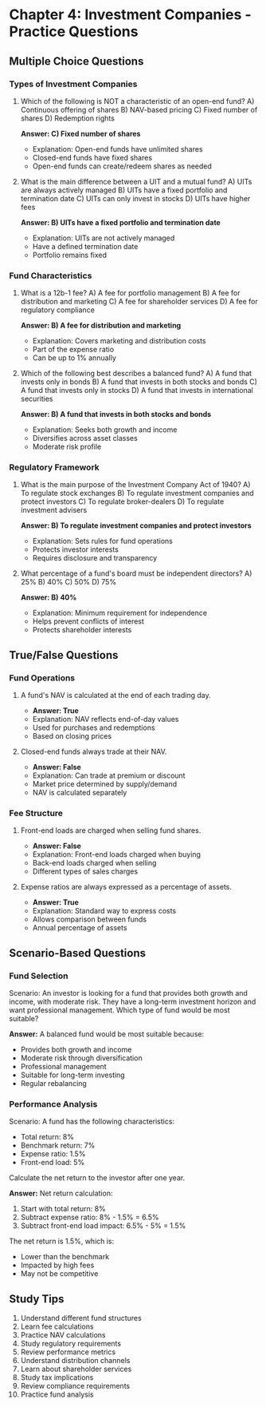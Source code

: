 # Chapter 4: Investment Companies - Practice Questions

## Multiple Choice Questions

### Types of Investment Companies
1. Which of the following is NOT a characteristic of an open-end fund?
   A) Continuous offering of shares
   B) NAV-based pricing
   C) Fixed number of shares
   D) Redemption rights
   
   **Answer: C) Fixed number of shares**
   - Explanation: Open-end funds have unlimited shares
   - Closed-end funds have fixed shares
   - Open-end funds can create/redeem shares as needed

2. What is the main difference between a UIT and a mutual fund?
   A) UITs are always actively managed
   B) UITs have a fixed portfolio and termination date
   C) UITs can only invest in stocks
   D) UITs have higher fees
   
   **Answer: B) UITs have a fixed portfolio and termination date**
   - Explanation: UITs are not actively managed
   - Have a defined termination date
   - Portfolio remains fixed

### Fund Characteristics
1. What is a 12b-1 fee?
   A) A fee for portfolio management
   B) A fee for distribution and marketing
   C) A fee for shareholder services
   D) A fee for regulatory compliance
   
   **Answer: B) A fee for distribution and marketing**
   - Explanation: Covers marketing and distribution costs
   - Part of the expense ratio
   - Can be up to 1% annually

2. Which of the following best describes a balanced fund?
   A) A fund that invests only in bonds
   B) A fund that invests in both stocks and bonds
   C) A fund that invests only in stocks
   D) A fund that invests in international securities
   
   **Answer: B) A fund that invests in both stocks and bonds**
   - Explanation: Seeks both growth and income
   - Diversifies across asset classes
   - Moderate risk profile

### Regulatory Framework
1. What is the main purpose of the Investment Company Act of 1940?
   A) To regulate stock exchanges
   B) To regulate investment companies and protect investors
   C) To regulate broker-dealers
   D) To regulate investment advisers
   
   **Answer: B) To regulate investment companies and protect investors**
   - Explanation: Sets rules for fund operations
   - Protects investor interests
   - Requires disclosure and transparency

2. What percentage of a fund's board must be independent directors?
   A) 25%
   B) 40%
   C) 50%
   D) 75%
   
   **Answer: B) 40%**
   - Explanation: Minimum requirement for independence
   - Helps prevent conflicts of interest
   - Protects shareholder interests

## True/False Questions

### Fund Operations
1. A fund's NAV is calculated at the end of each trading day.
   - **Answer: True**
   - Explanation: NAV reflects end-of-day values
   - Used for purchases and redemptions
   - Based on closing prices

2. Closed-end funds always trade at their NAV.
   - **Answer: False**
   - Explanation: Can trade at premium or discount
   - Market price determined by supply/demand
   - NAV is calculated separately

### Fee Structure
1. Front-end loads are charged when selling fund shares.
   - **Answer: False**
   - Explanation: Front-end loads charged when buying
   - Back-end loads charged when selling
   - Different types of sales charges

2. Expense ratios are always expressed as a percentage of assets.
   - **Answer: True**
   - Explanation: Standard way to express costs
   - Allows comparison between funds
   - Annual percentage of assets

## Scenario-Based Questions

### Fund Selection
Scenario: An investor is looking for a fund that provides both growth and income, with moderate risk. They have a long-term investment horizon and want professional management. Which type of fund would be most suitable?

**Answer:**
A balanced fund would be most suitable because:
- Provides both growth and income
- Moderate risk through diversification
- Professional management
- Suitable for long-term investing
- Regular rebalancing

### Performance Analysis
Scenario: A fund has the following characteristics:
- Total return: 8%
- Benchmark return: 7%
- Expense ratio: 1.5%
- Front-end load: 5%

Calculate the net return to the investor after one year.

**Answer:**
Net return calculation:
1. Start with total return: 8%
2. Subtract expense ratio: 8% - 1.5% = 6.5%
3. Subtract front-end load impact: 6.5% - 5% = 1.5%

The net return is 1.5%, which is:
- Lower than the benchmark
- Impacted by high fees
- May not be competitive

## Study Tips
1. Understand different fund structures
2. Learn fee calculations
3. Practice NAV calculations
4. Study regulatory requirements
5. Review performance metrics
6. Understand distribution channels
7. Learn about shareholder services
8. Study tax implications
9. Review compliance requirements
10. Practice fund analysis 